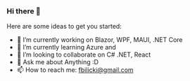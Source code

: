 ### Hi there 👋



Here are some ideas to get you started:

- 🔭 I’m currently working on Blazor, WPF, MAUI, .NET Core
- 🌱 I’m currently learning Azure and 
- 👯 I’m looking to collaborate on C# .NET, React
- 💬 Ask me about Anything :D
- 📫 How to reach me: fbilicki@gmail.com

